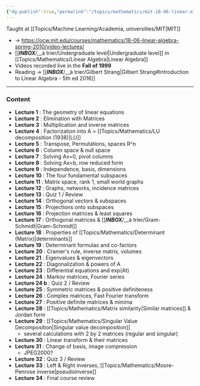 ```yaml
---
{"dg-publish":true,"permalink":"/topics/mathematics/mit-18-06-linear-algebra/"}
---
```


Taught at [[Topics/Machine Learning/Academia, universities/MIT|MIT]]

- -> https://ocw.mit.edu/courses/mathematics/18-06-linear-algebra-spring-2010/video-lectures/
- [[___INBOX___/__à trier/Undergraduate level|Undergraduate level]] in [[Topics/Mathematics/Linear Algebra|Linear Algebra]]
- Videos recorded live in the **Fall of 1999**
- Reading -> [[___INBOX___/__à trier/Gilbert Strang|Gilbert Strang#Introduction to Linear Algebra - 5th ed 2016]]

---
### Content
- **Lecture 1** : The geometry of linear equations
- **Lecture 2** : Elimination with Matrices
- **Lecture 3** : Multiplication and inverse matrices
- **Lecture 4** : Factorization into A = [[Topics/Mathematics/LU decomposition (1938)|LU]]
- **Lecture 5** : Transpose, Permutations, spaces R^n
- **Lecture 6** : Column space & null space
- **Lecture 7** : Solving Ax=0, pivot columns
- **Lecture 8** : Solving Ax=b, row reduced form
- **Lecture 9** : Independence, basis, dimensions
- **Lecture 10** : The four fundamental subspaces
- **Lecture 11** : Matrix space, rank 1, small world graphs
- **Lecture 12** : Graphs, networks, incidence matrices
- **Lecture 13** : Quiz 1 / Review
- **Lecture 14** : Orthogonal vectors & subspaces
- **Lecture 15** : Projections onto subspaces
- **Lecture 16** : Projection matrices & least squares
- **Lecture 17** : Orthogonal matrices & [[___INBOX___/__à trier/Gram-Schmidt|Gram-Schmidt]]
- **Lecture 18** : Properties of [[Topics/Mathematics/Determinant (Matrix)|determinants]]
- **Lecture 19** : Determinant formulas and co-factors
- **Lecture 20** : Cramer's rule, inverse matrix, volumes
- **Lecture 21** : Eigenvalues & eigenvectors
- **Lecture 22** : Diagonalization & powers of A
- **Lecture 23** : Differential equations and exp(At)
- **Lecture 24** : Markov matrices, Fourier series
- **Lecture 24 b** : Quiz 2 / Review
- **Lecture 25** : Symmetric matrices & positive definiteness
- **Lecture 26** : Complex matrices, Fast Fourier transform
- **Lecture 27** : Positive definite matrices & minima
- **Lecture 28** : [[Topics/Mathematics/Matrix similarity|Similar matrices]] & Jordan form
- **Lecture 29** : [[Topics/Mathematics/Singular Value Decomposition|Singular value decomposition]]
	- several calculations with 2 by 2 matrices (regular and singular)
- **Lecture 30** : Linear transform & their matrices
- **Lecture 31** : Change of basis, image compression
	- JPEG2000?
- **Lecture 32** : Quiz 3 / Review
- **Lecture 33** : Left & Right inverses, [[Topics/Mathematics/Moore-Penrose inverse|pseudoinverse]]
- **Lecture 34** : Final course review
